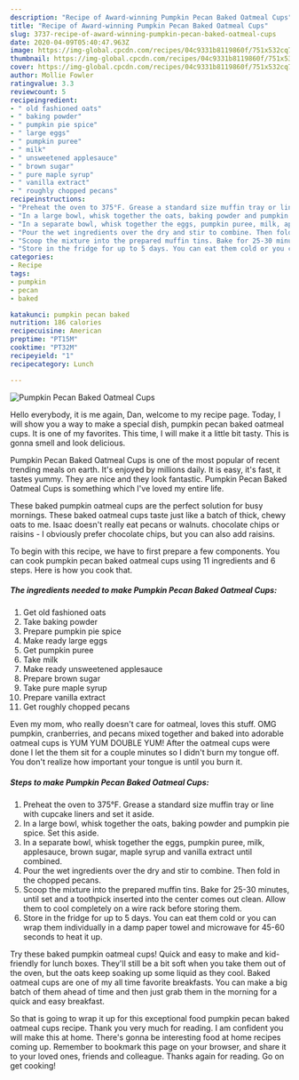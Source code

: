 ```yaml
---
description: "Recipe of Award-winning Pumpkin Pecan Baked Oatmeal Cups"
title: "Recipe of Award-winning Pumpkin Pecan Baked Oatmeal Cups"
slug: 3737-recipe-of-award-winning-pumpkin-pecan-baked-oatmeal-cups
date: 2020-04-09T05:40:47.963Z
image: https://img-global.cpcdn.com/recipes/04c9331b8119860f/751x532cq70/pumpkin-pecan-baked-oatmeal-cups-recipe-main-photo.jpg
thumbnail: https://img-global.cpcdn.com/recipes/04c9331b8119860f/751x532cq70/pumpkin-pecan-baked-oatmeal-cups-recipe-main-photo.jpg
cover: https://img-global.cpcdn.com/recipes/04c9331b8119860f/751x532cq70/pumpkin-pecan-baked-oatmeal-cups-recipe-main-photo.jpg
author: Mollie Fowler
ratingvalue: 3.3
reviewcount: 5
recipeingredient:
- " old fashioned oats"
- " baking powder"
- " pumpkin pie spice"
- " large eggs"
- " pumpkin puree"
- " milk"
- " unsweetened applesauce"
- " brown sugar"
- " pure maple syrup"
- " vanilla extract"
- " roughly chopped pecans"
recipeinstructions:
- "Preheat the oven to 375°F. Grease a standard size muffin tray or line with cupcake liners and set it aside."
- "In a large bowl, whisk together the oats, baking powder and pumpkin pie spice. Set this aside."
- "In a separate bowl, whisk together the eggs, pumpkin puree, milk, applesauce, brown sugar, maple syrup and vanilla extract until combined."
- "Pour the wet ingredients over the dry and stir to combine. Then fold in the chopped pecans."
- "Scoop the mixture into the prepared muffin tins. Bake for 25-30 minutes, until set and a toothpick inserted into the center comes out clean. Allow them to cool completely on a wire rack before storing them."
- "Store in the fridge for up to 5 days. You can eat them cold or you can wrap them individually in a damp paper towel and microwave for 45-60 seconds to heat it up."
categories:
- Recipe
tags:
- pumpkin
- pecan
- baked

katakunci: pumpkin pecan baked 
nutrition: 186 calories
recipecuisine: American
preptime: "PT15M"
cooktime: "PT32M"
recipeyield: "1"
recipecategory: Lunch

---
```



![Pumpkin Pecan Baked Oatmeal Cups](https://img-global.cpcdn.com/recipes/04c9331b8119860f/751x532cq70/pumpkin-pecan-baked-oatmeal-cups-recipe-main-photo.jpg)

Hello everybody, it is me again, Dan, welcome to my recipe page. Today, I will show you a way to make a special dish, pumpkin pecan baked oatmeal cups. It is one of my favorites. This time, I will make it a little bit tasty. This is gonna smell and look delicious.

Pumpkin Pecan Baked Oatmeal Cups is one of the most popular of recent trending meals on earth. It's enjoyed by millions daily. It is easy, it's fast, it tastes yummy. They are nice and they look fantastic. Pumpkin Pecan Baked Oatmeal Cups is something which I've loved my entire life.

These baked pumpkin oatmeal cups are the perfect solution for busy mornings. These baked oatmeal cups taste just like a batch of thick, chewy oats to me. Isaac doesn&#39;t really eat pecans or walnuts. chocolate chips or raisins - I obviously prefer chocolate chips, but you can also add raisins.


To begin with this recipe, we have to first prepare a few components. You can cook pumpkin pecan baked oatmeal cups using 11 ingredients and 6 steps. Here is how you cook that.

<!--inarticleads1-->

##### The ingredients needed to make Pumpkin Pecan Baked Oatmeal Cups:

1. Get  old fashioned oats
1. Take  baking powder
1. Prepare  pumpkin pie spice
1. Make ready  large eggs
1. Get  pumpkin puree
1. Take  milk
1. Make ready  unsweetened applesauce
1. Prepare  brown sugar
1. Take  pure maple syrup
1. Prepare  vanilla extract
1. Get  roughly chopped pecans


Even my mom, who really doesn&#39;t care for oatmeal, loves this stuff. OMG pumpkin, cranberries, and pecans mixed together and baked into adorable oatmeal cups is YUM YUM DOUBLE YUM! After the oatmeal cups were done I let the them sit for a couple minutes so I didn&#39;t burn my tongue off. You don&#39;t realize how important your tongue is until you burn it. 

<!--inarticleads2-->

##### Steps to make Pumpkin Pecan Baked Oatmeal Cups:

1. Preheat the oven to 375°F. Grease a standard size muffin tray or line with cupcake liners and set it aside.
1. In a large bowl, whisk together the oats, baking powder and pumpkin pie spice. Set this aside.
1. In a separate bowl, whisk together the eggs, pumpkin puree, milk, applesauce, brown sugar, maple syrup and vanilla extract until combined.
1. Pour the wet ingredients over the dry and stir to combine. Then fold in the chopped pecans.
1. Scoop the mixture into the prepared muffin tins. Bake for 25-30 minutes, until set and a toothpick inserted into the center comes out clean. Allow them to cool completely on a wire rack before storing them.
1. Store in the fridge for up to 5 days. You can eat them cold or you can wrap them individually in a damp paper towel and microwave for 45-60 seconds to heat it up.


Try these baked pumpkin oatmeal cups! Quick and easy to make and kid-friendly for lunch boxes. They&#39;ll still be a bit soft when you take them out of the oven, but the oats keep soaking up some liquid as they cool. Baked oatmeal cups are one of my all time favorite breakfasts. You can make a big batch of them ahead of time and then just grab them in the morning for a quick and easy breakfast. 

So that is going to wrap it up for this exceptional food pumpkin pecan baked oatmeal cups recipe. Thank you very much for reading. I am confident you will make this at home. There's gonna be interesting food at home recipes coming up. Remember to bookmark this page on your browser, and share it to your loved ones, friends and colleague. Thanks again for reading. Go on get cooking!
